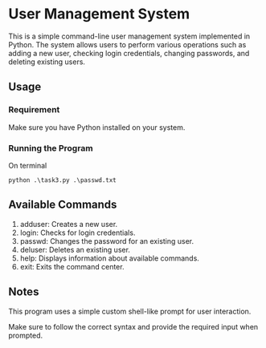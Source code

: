 # __User Management System__

This is a simple command-line user management system implemented in Python. The system allows users 
to perform various operations such as adding a new user, checking login credentials, changing passwords, 
and deleting existing users.

## __Usage__

### Requirement 
Make sure you have Python installed on your system.

### Running the Program 
On terminal 
```
python .\task3.py .\passwd.txt  
```

## Available Commands

1. adduser: Creates a new user.
2. login:   Checks for login credentials.
3. passwd:  Changes the password for an existing user.
4. deluser: Deletes an existing user.
5. help:    Displays information about available commands.
6. exit:    Exits the command center.

## Notes

This program uses a simple custom shell-like prompt for user interaction.

Make sure to follow the correct syntax and provide the required input when prompted.




